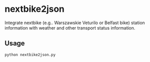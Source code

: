 nextbike2json
=============

Integrate nextbike (e.g.. Warszawskie Veturilo or Belfast bike) station information with weather and other transport status information.

Usage
-----

```sh
python nextbike2json.py 
```
